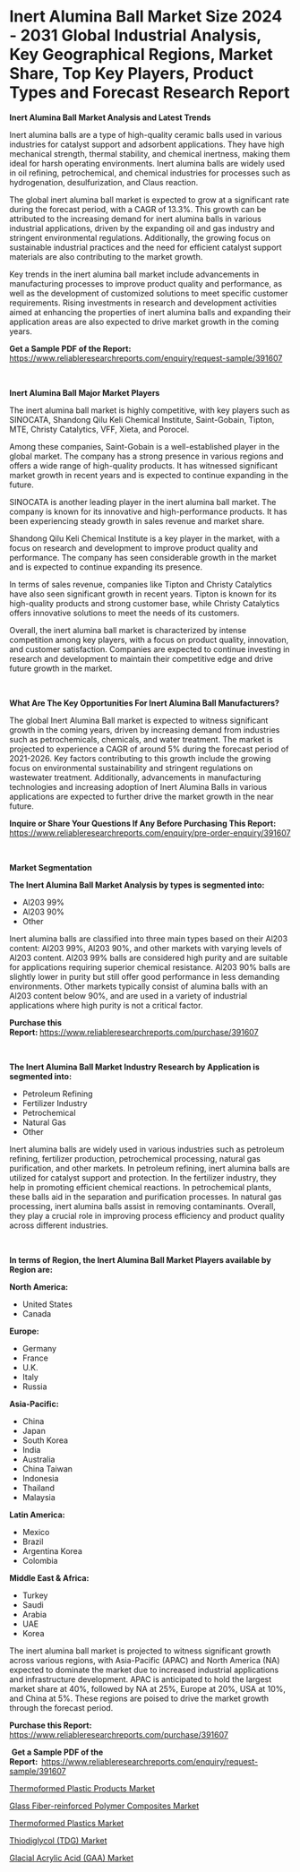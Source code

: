 <p><h1>Inert Alumina Ball Market Size 2024 - 2031 Global Industrial Analysis, Key Geographical Regions, Market Share, Top Key Players, Product Types and Forecast Research Report</h1></p><p><strong>Inert Alumina Ball Market Analysis and Latest Trends</strong></p>
<p><p>Inert alumina balls are a type of high-quality ceramic balls used in various industries for catalyst support and adsorbent applications. They have high mechanical strength, thermal stability, and chemical inertness, making them ideal for harsh operating environments. Inert alumina balls are widely used in oil refining, petrochemical, and chemical industries for processes such as hydrogenation, desulfurization, and Claus reaction.</p><p>The global inert alumina ball market is expected to grow at a significant rate during the forecast period, with a CAGR of 13.3%. This growth can be attributed to the increasing demand for inert alumina balls in various industrial applications, driven by the expanding oil and gas industry and stringent environmental regulations. Additionally, the growing focus on sustainable industrial practices and the need for efficient catalyst support materials are also contributing to the market growth.</p><p>Key trends in the inert alumina ball market include advancements in manufacturing processes to improve product quality and performance, as well as the development of customized solutions to meet specific customer requirements. Rising investments in research and development activities aimed at enhancing the properties of inert alumina balls and expanding their application areas are also expected to drive market growth in the coming years.</p></p>
<p><strong>Get a Sample PDF of the Report:&nbsp;</strong> <a href="https://www.reliableresearchreports.com/enquiry/request-sample/391607">https://www.reliableresearchreports.com/enquiry/request-sample/391607</a></p>
<p>&nbsp;</p>
<p><strong>Inert Alumina Ball Major Market Players</strong></p>
<p><p>The inert alumina ball market is highly competitive, with key players such as SINOCATA, Shandong Qilu Keli Chemical Institute, Saint-Gobain, Tipton, MTE, Christy Catalytics, VFF, Xieta, and Porocel. </p><p>Among these companies, Saint-Gobain is a well-established player in the global market. The company has a strong presence in various regions and offers a wide range of high-quality products. It has witnessed significant market growth in recent years and is expected to continue expanding in the future.</p><p>SINOCATA is another leading player in the inert alumina ball market. The company is known for its innovative and high-performance products. It has been experiencing steady growth in sales revenue and market share.</p><p>Shandong Qilu Keli Chemical Institute is a key player in the market, with a focus on research and development to improve product quality and performance. The company has seen considerable growth in the market and is expected to continue expanding its presence.</p><p>In terms of sales revenue, companies like Tipton and Christy Catalytics have also seen significant growth in recent years. Tipton is known for its high-quality products and strong customer base, while Christy Catalytics offers innovative solutions to meet the needs of its customers.</p><p>Overall, the inert alumina ball market is characterized by intense competition among key players, with a focus on product quality, innovation, and customer satisfaction. Companies are expected to continue investing in research and development to maintain their competitive edge and drive future growth in the market.</p></p>
<p>&nbsp;</p>
<p><strong>What Are The Key Opportunities For Inert Alumina Ball Manufacturers?</strong></p>
<p><p>The global Inert Alumina Ball market is expected to witness significant growth in the coming years, driven by increasing demand from industries such as petrochemicals, chemicals, and water treatment. The market is projected to experience a CAGR of around 5% during the forecast period of 2021-2026. Key factors contributing to this growth include the growing focus on environmental sustainability and stringent regulations on wastewater treatment. Additionally, advancements in manufacturing technologies and increasing adoption of Inert Alumina Balls in various applications are expected to further drive the market growth in the near future.</p></p>
<p><strong>Inquire or Share Your Questions If Any Before Purchasing This Report:</strong> <a href="https://www.reliableresearchreports.com/enquiry/pre-order-enquiry/391607">https://www.reliableresearchreports.com/enquiry/pre-order-enquiry/391607</a></p>
<p>&nbsp;</p>
<p><strong>Market Segmentation</strong></p>
<p><strong>The Inert Alumina Ball Market Analysis by types is segmented into:</strong></p>
<p><ul><li>Al203 99%</li><li>Al203 90%</li><li>Other</li></ul></p>
<p><p>Inert alumina balls are classified into three main types based on their Al203 content: Al203 99%, Al203 90%, and other markets with varying levels of Al203 content. Al203 99% balls are considered high purity and are suitable for applications requiring superior chemical resistance. Al203 90% balls are slightly lower in purity but still offer good performance in less demanding environments. Other markets typically consist of alumina balls with an Al203 content below 90%, and are used in a variety of industrial applications where high purity is not a critical factor.</p></p>
<p><strong>Purchase this Report:&nbsp;</strong><a href="https://www.reliableresearchreports.com/purchase/391607">https://www.reliableresearchreports.com/purchase/391607</a></p>
<p>&nbsp;</p>
<p><strong>The Inert Alumina Ball Market Industry Research by Application is segmented into:</strong></p>
<p><ul><li>Petroleum Refining</li><li>Fertilizer Industry</li><li>Petrochemical</li><li>Natural Gas</li><li>Other</li></ul></p>
<p><p>Inert alumina balls are widely used in various industries such as petroleum refining, fertilizer production, petrochemical processing, natural gas purification, and other markets. In petroleum refining, inert alumina balls are utilized for catalyst support and protection. In the fertilizer industry, they help in promoting efficient chemical reactions. In petrochemical plants, these balls aid in the separation and purification processes. In natural gas processing, inert alumina balls assist in removing contaminants. Overall, they play a crucial role in improving process efficiency and product quality across different industries.</p></p>
<p>&nbsp;</p>
<p><strong>In terms of Region, the Inert Alumina Ball Market Players available by Region are:</strong></p>
<p>
    <p> <strong> North America: </strong>
        <ul>
            <li>United States</li>
            <li>Canada</li>
        </ul>
        </p> 
    <p> <strong> Europe: </strong>
        <ul>
            <li>Germany</li>
            <li>France</li>
            <li>U.K.</li>
            <li>Italy</li>
            <li>Russia</li>
        </ul>
        </p> 
    <p> <strong> Asia-Pacific: </strong>
        <ul>
            <li>China</li>
            <li>Japan</li>
            <li>South Korea</li>
            <li>India</li>
            <li>Australia</li>
            <li>China Taiwan</li>
            <li>Indonesia</li>
            <li>Thailand</li>
            <li>Malaysia</li>
        </ul>
        </p> 
    <p> <strong> Latin America: </strong>
        <ul>
            <li>Mexico</li>
            <li>Brazil</li>
            <li>Argentina Korea</li>
            <li>Colombia</li>
        </ul>
        </p> 
    <p> <strong> Middle East & Africa: </strong>
        <ul>
            <li>Turkey</li>
            <li>Saudi</li>
            <li>Arabia</li>
            <li>UAE</li>
            <li>Korea</li>
        </ul>
    </p>
    </p>
<p><p>The inert alumina ball market is projected to witness significant growth across various regions, with Asia-Pacific (APAC) and North America (NA) expected to dominate the market due to increased industrial applications and infrastructure development. APAC is anticipated to hold the largest market share at 40%, followed by NA at 25%, Europe at 20%, USA at 10%, and China at 5%. These regions are poised to drive the market growth through the forecast period.</p></p>
<p><strong>Purchase this Report: </strong><a href="https://www.reliableresearchreports.com/purchase/391607">https://www.reliableresearchreports.com/purchase/391607</a></p>
<p>&nbsp;<strong>Get a Sample PDF of the Report:&nbsp;&nbsp;</strong><a href="https://www.reliableresearchreports.com/enquiry/request-sample/391607">https://www.reliableresearchreports.com/enquiry/request-sample/391607</a></p>
<p><strong></strong></p>
<p><p><a href="https://view.publitas.com/reportprime-1/thermoformed-plastic-products-market-challenges-opportunities-and-growth-drivers-and-major-market-players-forecasted-for-period-from-2024-2031/">Thermoformed Plastic Products Market</a></p><p><a href="https://frill-swim-3cd.notion.site/Glass-Fiber-reinforced-Polymer-Composites-Market-Offer-Valuable-Insights-into-Market-Size-Market-Sh-3eeed9fb45104e0f99a65313ad3f6b02">Glass Fiber-reinforced Polymer Composites Market</a></p><p><a href="https://view.publitas.com/reportprime-1/thermoformed-plastics-market-centers-on-aspects-such-as-market-growth-market-share-market-opportunity-and-projected-forecasts-spanning-from-2024-to-2031/">Thermoformed Plastics Market</a></p><p><a href="https://gentle-editor-9db.notion.site/Thiodiglycol-TDG-Market-with-the-goal-of-estimating-the-market-size-and-future-growth-potential-of-883827f7f96243ca91a1d89fc737b3ab">Thiodiglycol (TDG) Market</a></p><p><a href="https://spotless-saver-8fd.notion.site/Glacial-Acrylic-Acid-GAA-Market-Size-Market-Trends-and-Growth-Outlook-forecasted-for-period-from-c781cb1db82249db8f1ee85dcf28070c">Glacial Acrylic Acid (GAA) Market</a></p></p>